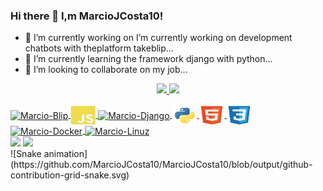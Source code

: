 ### Hi there 👋 I,m MarcioJCosta10!


- 🔭 I’m currently working on I’m currently working on development chatbots with theplatform takeblip...
- 🌱 I’m currently learning the framework django with python...
- 👯 I’m looking to collaborate on my job...
<div align="center">
  <a href="https://github.com/MarcioJCosta10">
  <img height="180em" src="https://github-readme-stats.vercel.app/api?username=MarcioJCosta10&show_icons=true&theme=dracula&include_all_commits=true&count_private=true"/>
  <img height="180em" src="https://github-readme-stats.vercel.app/api/top-langs/?username=MarcioJCosta10&layout=compact&langs_count=7&theme=dracula"/>
</div>
  
<div style="display: inline_block"><br>
  <img align="center" alt="Marcio-Blip" height="50" width="50" src="https://i.ibb.co/vs3bJG8/takeblip.png">
  <img align="center" alt="Marcio-Js" height="30" width="40" src="https://raw.githubusercontent.com/devicons/devicon/master/icons/javascript/javascript-plain.svg">
  <img align="center" alt="Marcio-Django" height="30" width="40" src="https://cdn.jsdelivr.net/gh/devicons/devicon/icons/django/django-plain-wordmark.svg">
  <img align="center" alt="Marcio-Python" height="30" width="40" src="https://raw.githubusercontent.com/devicons/devicon/master/icons/python/python-original.svg">
  <img align="center" alt="Marcio-HTML" height="30" width="40" src="https://raw.githubusercontent.com/devicons/devicon/master/icons/html5/html5-original.svg">
  <img align="center" alt="Marcio-CSS" height="30" width="40" src="https://raw.githubusercontent.com/devicons/devicon/master/icons/css3/css3-original.svg">
  
  <img align="center" alt="Marcio-Docker" height="30" width="40" src="https://cdn.jsdelivr.net/gh/devicons/devicon/icons/docker/docker-original.svg">
  <img align="center" alt="Marcio-Linuz" height="30" width="40" src="https://cdn.jsdelivr.net/gh/devicons/devicon/icons/linux/linux-original.svg">
<div>   
<a href = "mailto:marciojcostadev@gmail.com"><img src="https://img.shields.io/badge/-Gmail-%23333?style=for-the-badge&logo=gmail&logoColor=white" target="_blank"></a>
  <a href="https://www.linkedin.com/in/devmarciojosecosta0712/" target="_blank"><img src="https://img.shields.io/badge/-LinkedIn-%230077B5?style=for-the-badge&logo=linkedin&logoColor=white" target="_blank"></a> 
  </div>
![Snake animation](https://github.com/MarcioJCosta10/MarcioJCosta10/blob/output/github-contribution-grid-snake.svg)
